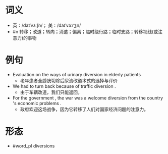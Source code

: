 # 词义
- 英：/daɪˈvɜːʃn/； 美：/daɪˈvɜːrʒn/
- #n 转移；改道；转向；消遣；偏离；临时绕行路；临时支路；转移视线(或注意力)的事物
# 例句
- Evaluation on the ways of urinary diversion in elderly patients
	- 老年患者全膀胱切除后尿流改道术式的选择与评价
- We had to turn back because of traffic diversion .
	- 由于车辆改道，我们只能返回。
- For the government , the war was a welcome diversion from the country 's economic problems .
	- 政府欢迎这场战争，因为它转移了人们对国家经济问题的注意力。
# 形态
- #word_pl diversions
